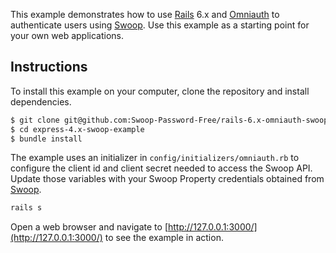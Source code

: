 This example demonstrates how to use [Rails](https://rubyonrails.org/) 6.x and
[Omniauth](https://github.com/omniauth/omniauth) to authenticate users using [Swoop](https://swoopnow.com).  Use
this example as a starting point for your own web applications.

## Instructions

To install this example on your computer, clone the repository and install
dependencies.

```bash
$ git clone git@github.com:Swoop-Password-Free/rails-6.x-omniauth-swoop-example.git
$ cd express-4.x-swoop-example
$ bundle install
```

The example uses an initializer in `config/initializers/omniauth.rb` to configure
the client id and client secret needed to access the Swoop API.  Update those
variables with your Swoop Property credentials obtained from [Swoop](https://dashboard.swoop.email).

```bash
rails s
```

Open a web browser and navigate to [http://127.0.0.1:3000/](http://127.0.0.1:3000/)
to see the example in action.
